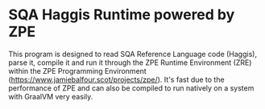 # SQA Haggis Runtime powered by ZPE
This program is designed to read SQA Reference Language code (Haggis), parse it, compile it and run it through the ZPE Runtime Environment 
(ZRE) within the ZPE Programming Environment (https://www.jamiebalfour.scot/projects/zpe/). It's fast due to the performance of ZPE and can also be compiled 
to run natively on a system with GraalVM very easily. 
